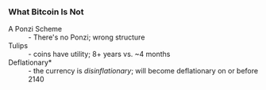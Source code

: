 ### What Bitcoin Is Not

<dl>
	<dt class="fragment">A Ponzi Scheme</dt>
	<dd class="fragment">- There's no Ponzi; wrong structure</dd>
	<dt class="fragment">Tulips</dt>
	<dd class="fragment">- coins have utility; 8+ years vs. ~4 months</dd>
	<dt class="fragment">Deflationary*</dt>
	<dd class="fragment">- the currency is <em>disinflationary</em>; will become deflationary on or before 2140</dd>
</dl>